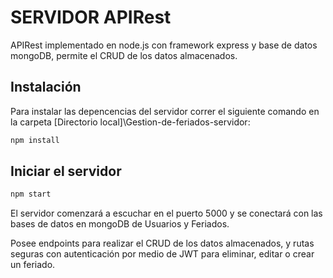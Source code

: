 # SERVIDOR APIRest 

APIRest implementado en node.js con framework express y base de datos mongoDB, permite el CRUD de los datos almacenados.
## Instalación

Para instalar las depencencias del servidor correr el siguiente comando en la carpeta [Directorio local]\Gestion-de-feriados-servidor:

```bash
npm install
```

## Iniciar el servidor

```bash
npm start
```


El servidor comenzará a escuchar en el puerto 5000 y se conectará con las bases de datos en mongoDB de Usuarios y Feriados.

Posee endpoints para realizar el CRUD de los datos almacenados, y rutas seguras con autenticación por medio de JWT para eliminar, editar o crear un feriado.

